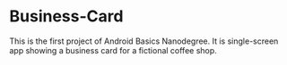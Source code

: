 # Business-Card

This is the first project of Android Basics Nanodegree. It is single-screen app showing a business card for a fictional coffee shop.

